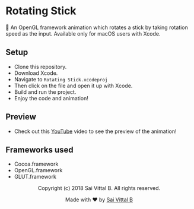 # Rotating Stick
🎋 An OpenGL framework animation which rotates a stick by taking rotation speed as the input. Available only for macOS users with Xcode.

## Setup
- Clone this repository.
- Download Xcode.
- Navigate to ```Rotating Stick.xcodeproj```
- Then click on the file and open it up with Xcode.
- Build and run the project.
- Enjoy the code and animation!

## Preview

- Check out this [YouTube](https://youtu.be/xkpcHl-7ZHk) video to see the preview of the animation!

## Frameworks used

- Cocoa.framework
- OpenGL.framework
- GLUT.framework

<p align="center"> Copyright (c) 2018 Sai Vittal B. All rights reserved.</p>
<p align="center"> Made with ❤ by <a href="https://github.com/saivittalb">Sai Vittal B</a></p>
